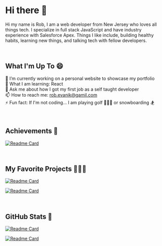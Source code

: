 # Hi there 👋
Hi my name is Rob, I am a web developer from New Jersey who loves all things tech. I specialize in full stack JavaScript and have industry experience with Salesforce Apex.  Things I like include, building healthy habits, learning new things, and talking tech with fellow developers. 

<br>

## What I'm Up To 😄
🔭 I’m currently working on a personal website to showcase my portfolio <br>
🌱 What I am learning: React <br>
💬 Ask me about how I got my first job as a self taught developer <br>
📫 How to reach me: rob.evanik@gamil.com <br>
⚡ Fun fact: If I'm not coding... I am playing golf 🏌🏼‍♂️ or snowboarding 🏂 <br> <br> <br>

## Achievements 💯
[![Readme Card](https://github-readme-stats.vercel.app/api/pin/?username=robjameva&repo=Awards-Certifications-and-Certificates&theme=tokyonight
)](https://github.com/robjameva/Awards-Certifications-and-Certificates)

<br>

## My Favorite Projects 👨🏻‍💻
[![Readme Card](https://github-readme-stats.vercel.app/api/pin/?username=robjameva&repo=Easy-Res&theme=tokyonight
)](https://github.com/robjameva/Easy-Res)

[![Readme Card](https://github-readme-stats.vercel.app/api/pin/?username=robjameva&repo=Did-I-Win&theme=tokyonight
)](https://github.com/robjameva/Did-I-Win)

<br>

## GitHub Stats 🎯
[![Readme Card](https://github-readme-stats.vercel.app/api?username=robjameva&show_icons=true&theme=tokyonight
)](https://github.com/robjameva/github-readme-stats)

[![Readme Card](https://github-readme-stats.vercel.app/api/top-langs/?username=robjameva&layout=compact&theme=tokyonight
)](https://github.com/robjameva/github-readme-stats)
